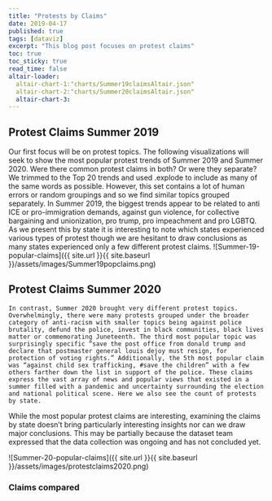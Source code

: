 ```yaml
---
title: "Protests by Claims"
date: 2019-04-17
published: true
tags: [dataviz]
excerpt: "This blog post focuses on protest claims"
toc: true
toc_sticky: true
read_time: false
altair-loader:
  altair-chart-1:"charts/Summer19claimsAltair.json"
  altair-chart-2:"charts/Summer20claimsAltair.json"
  altair-chart-3:
---
```


## Protest Claims Summer 2019

Our first focus will be on protest topics. The following visualizations will seek to show the most popular protest trends of Summer 2019 and Summer 2020. Were there common protest claims in both? Or were they separate? We trimmed to the Top 20 trends and used .explode to include as many of the same words as possible. However, this set contains a lot of human errors or random groupings and so we find similar topics grouped separately. In Summer 2019, the biggest trends appear to be related to anti ICE or pro-immigration demands, against gun violence, for collective bargaining and unionization, pro trump, pro impeachment and pro LGBTQ. As we present this by state it is interesting to note which states experienced various types of protest though we are hesitant to draw conclusions as many states experienced only a few different protest claims.
![Summer-19-popular-claims]({{ site.url }}{{ site.baseurl }}/assets/images/Summer19popclaims.png)

<div id="altair-chart-1"></div>

## Protest Claims Summer 2020

 	In contrast, Summer 2020 brought very different protest topics. Overwhelmingly, there were many protests grouped under the broader category of anti-racism with smaller topics being against police brutality, defund the police, invest in black communities, black lives matter or commemorating Juneteenth. The third most popular topic was surprisingly specific “save the post office from donald trump and declare that postmaster general louis dejoy must resign, for protection of voting rights.” Additionally, the 5th most popular claim was “against child sex trafficking, #save the children” with a few others farther down the list in support of the police. These claims express the vast array of news and popular views that existed in a summer filled with a pandemic and uncertainty surrounding the election and national political scene. Here we also see the count of protests by state. 
While the most popular protest claims are interesting, examining the claims by state doesn’t bring particularly interesting insights nor can we draw major conclusions. This may be partially because the dataset team expressed that the data collection was ongoing and has not concluded yet.

![Summer-20-popular-claims]({{ site.url }}{{ site.baseurl }}/assets/images/protestclaims2020.png)

<div id="altair-chart-2"></div>

### Claims compared
<div id="altair-chart-3"></div>

